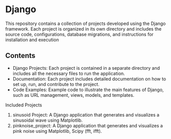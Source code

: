 # Django
This repository contains a collection of projects developed using the Django framework. Each project is organized in its own directory and includes the source code, configurations, database migrations, and instructions for installation and execution

## Contents
- Django Projects: Each project is contained in a separate directory and includes all the necessary files to run the application.
- Documentation: Each project includes detailed documentation on how to set up, run, and contribute to the project.
- Code Examples: Example code to illustrate the main features of Django, such as URL management, views, models, and templates.
  
Included Projects
1.	sinusoid Project: A Django application that generates and visualizes a sinusoidal wave using Matplotlib.
2.  pinknoise_project: A Django application that generates and visualizes a pink noise using Matplotlib, Scipy (fft, ifft).
